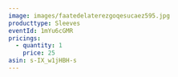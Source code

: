 ```yaml
---
image: images/faatedelaterezgoqesucaez595.jpg
producttype: Sleeves
eventId: 1mYu6cGMR
pricings:
  - quantity: 1
    price: 25
asin: s-IX_w1jHBH-s
---
```


